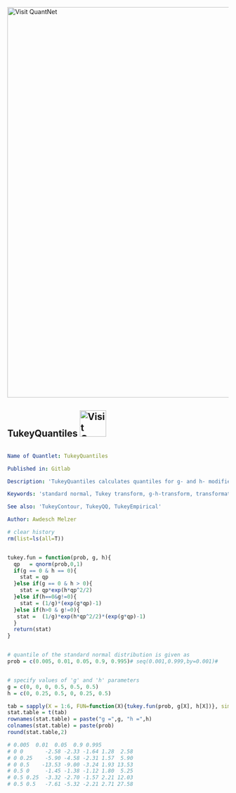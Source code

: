 [<img src="https://github.com/QuantLet/Styleguide-and-FAQ/blob/master/pictures/banner.png" width="888" alt="Visit QuantNet">](http://quantlet.de/)

## **TukeyQuantiles** [<img src="https://github.com/QuantLet/Styleguide-and-FAQ/blob/master/pictures/QN2.png" width="60" alt="Visit QuantNet 2.0">](http://quantlet.de/)



```yaml

Name of Quantlet: TukeyQuantiles

Published in: Gitlab

Description: 'TukeyQuantiles calculates quantiles for g- and h- modified standard normal random variables and returns a table for different g, h values and alpha levels'

Keywords: 'standard normal, Tukey transform, g-h-transform, transformation, table'

See also: 'TukeyContour, TukeyQQ, TukeyEmpirical'

Author: Awdesch Melzer
```


```R
# clear history
rm(list=ls(all=T))


tukey.fun = function(prob, g, h){
  qp   = qnorm(prob,0,1)
  if(g == 0 & h == 0){
    stat = qp
  }else if(g == 0 & h > 0){
    stat = qp*exp(h*qp^2/2)
  }else if(h==0&g!=0){
    stat = (1/g)*(exp(g*qp)-1)
  }else if(h>0 & g!=0){
   stat =  (1/g)*exp(h*qp^2/2)*(exp(g*qp)-1)
  }
  return(stat)
}


# quantile of the standard normal distribution is given as
prob = c(0.005, 0.01, 0.05, 0.9, 0.995)# seq(0.001,0.999,by=0.001)#


# specify values of 'g' and 'h' parameters
g = c(0, 0, 0, 0.5, 0.5, 0.5)
h = c(0, 0.25, 0.5, 0, 0.25, 0.5)

tab = sapply(X = 1:6, FUN=function(X){tukey.fun(prob, g[X], h[X])}, simplify = T)
stat.table = t(tab)
rownames(stat.table) = paste("g =",g, "h =",h)
colnames(stat.table) = paste(prob)
round(stat.table,2)

# 0.005  0.01  0.05  0.9 0.995
# 0 0       -2.58 -2.33 -1.64 1.28  2.58
# 0 0.25    -5.90 -4.58 -2.31 1.57  5.90
# 0 0.5    -13.53 -9.00 -3.24 1.93 13.53
# 0.5 0     -1.45 -1.38 -1.12 1.80  5.25
# 0.5 0.25  -3.32 -2.70 -1.57 2.21 12.03
# 0.5 0.5   -7.61 -5.32 -2.21 2.71 27.58

```
